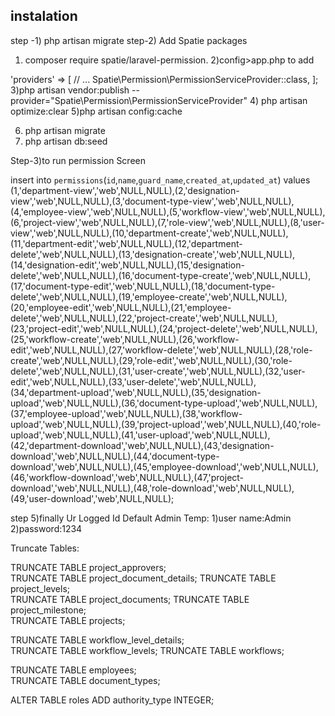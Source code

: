 
## instalation
step -1) php artisan migrate
step-2) Add Spatie packages
1) composer require spatie/laravel-permission.
2)config>app.php to add

 'providers' => [
    // ...
    Spatie\Permission\PermissionServiceProvider::class,
];
3)php artisan vendor:publish --provider="Spatie\Permission\PermissionServiceProvider"
4) php artisan optimize:clear
5)php artisan config:cache

6) php artisan migrate
7) php artisan db:seed

Step-3)to run permission Screen

insert  into `permissions`(`id`,`name`,`guard_name`,`created_at`,`updated_at`) values (1,'department-view','web',NULL,NULL),(2,'designation-view','web',NULL,NULL),(3,'document-type-view','web',NULL,NULL),(4,'employee-view','web',NULL,NULL),(5,'workflow-view','web',NULL,NULL),(6,'project-view','web',NULL,NULL),(7,'role-view','web',NULL,NULL),(8,'user-view','web',NULL,NULL),(10,'department-create','web',NULL,NULL),(11,'department-edit','web',NULL,NULL),(12,'department-delete','web',NULL,NULL),(13,'designation-create','web',NULL,NULL),(14,'designation-edit','web',NULL,NULL),(15,'designation-delete','web',NULL,NULL),(16,'document-type-create','web',NULL,NULL),(17,'document-type-edit','web',NULL,NULL),(18,'document-type-delete','web',NULL,NULL),(19,'employee-create','web',NULL,NULL),(20,'employee-edit','web',NULL,NULL),(21,'employee-delete','web',NULL,NULL),(22,'project-create','web',NULL,NULL),(23,'project-edit','web',NULL,NULL),(24,'project-delete','web',NULL,NULL),(25,'workflow-create','web',NULL,NULL),(26,'workflow-edit','web',NULL,NULL),(27,'workflow-delete','web',NULL,NULL),(28,'role-create','web',NULL,NULL),(29,'role-edit','web',NULL,NULL),(30,'role-delete','web',NULL,NULL),(31,'user-create','web',NULL,NULL),(32,'user-edit','web',NULL,NULL),(33,'user-delete','web',NULL,NULL),(34,'department-upload','web',NULL,NULL),(35,'designation-upload','web',NULL,NULL),(36,'document-type-upload','web',NULL,NULL),(37,'employee-upload','web',NULL,NULL),(38,'workflow-upload','web',NULL,NULL),(39,'project-upload','web',NULL,NULL),(40,'role-upload','web',NULL,NULL),(41,'user-upload','web',NULL,NULL),(42,'department-download','web',NULL,NULL),(43,'designation-download','web',NULL,NULL),(44,'document-type-download','web',NULL,NULL),(45,'employee-download','web',NULL,NULL),(46,'workflow-download','web',NULL,NULL),(47,'project-download','web',NULL,NULL),(48,'role-download','web',NULL,NULL),(49,'user-download','web',NULL,NULL);

step 5)finally Ur Logged Id Default Admin Temp:
1)user name:Admin
2)password:1234




Truncate Tables:


TRUNCATE TABLE project_approvers;  
TRUNCATE TABLE project_document_details; 
TRUNCATE TABLE project_levels;  
TRUNCATE TABLE project_documents; 
TRUNCATE TABLE project_milestone;  
TRUNCATE TABLE projects; 

TRUNCATE TABLE workflow_level_details;  
TRUNCATE TABLE workflow_levels; 
TRUNCATE TABLE workflows;

TRUNCATE TABLE employees;   
TRUNCATE TABLE document_types; 

ALTER TABLE roles
ADD authority_type INTEGER;